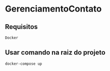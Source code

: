 # GerenciamentoContato

## Requisitos
    Docker
 ##
 
## Usar comando na raiz do projeto
    docker-compose up  
##
